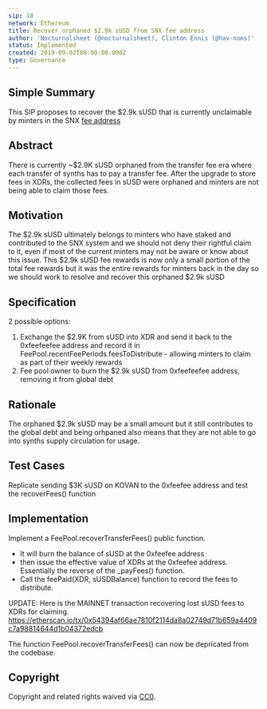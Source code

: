 ```yaml
---
sip: 18
network: Ethereum
title: Recover orphaned $2.9k sUSD from SNX fee address
author: 'Nocturnalsheet (@nocturnalsheet), Clinton Ennis (@hav-noms)'
status: Implemented
created: 2019-09-02T00:00:00.000Z
type: Governance
---
```



## Simple Summary
<!--"If you can't explain it simply, you don't understand it well enough." Provide a simplified and layman-accessible explanation of the SIP.-->
This SIP proposes to recover the $2.9k sUSD that is currently unclaimable by minters in the SNX [fee address](https://etherscan.io/address/0xfeefeefeefeefeefeefeefeefeefeefeefeefeef)

## Abstract
<!--A short (~200 word) description of the technical issue being addressed.-->
There is currently ~$2.9K sUSD orphaned from the transfer fee era where each transfer of synths has to pay a transfer fee. After the upgrade to store fees in XDRs, the collected fees in sUSD were orphaned and minters are not being able to claim those fees.

## Motivation
<!--The motivation is critical for SIPs that want to change Synthetix. It should clearly explain why the existing protocol specification is inadequate to address the problem that the SIP solves. SIP submissions without sufficient motivation may be rejected outright.-->
The $2.9k sUSD ultimately belongs to minters who have staked and contributed to the SNX system and we should not deny their rightful claim to it, even if most of the current minters may not be aware or know about this issue. This $2.9k sUSD fee rewards is now only a small portion of the total fee rewards but it was the entire rewards for minters back in the day so we should work to resolve and recover this orphaned $2.9k sUSD       

## Specification
<!--The technical specification should describe the syntax and semantics of any new feature.-->
2 possible options:
1) Exchange the $2.9K from sUSD into XDR and send it back to the 0xfeefeefee address and record it in FeePool.recentFeePeriods.feesToDistribute - allowing minters to claim as part of their weekly rewards
2) Fee pool owner to burn the $2.9k sUSD from 0xfeefeefee address, removing it from global debt

## Rationale
<!--The rationale fleshes out the specification by describing what motivated the design and why particular design decisions were made. It should describe alternate designs that were considered and related work, e.g. how the feature is supported in other languages. The rationale may also provide evidence of consensus within the community, and should discuss important objections or concerns raised during discussion.-->

The orphaned $2.9k sUSD may be a small amount but it still contributes to the global debt and being orhpaned also means that they are not able to go into synths supply circulation for usage. 
 
## Test Cases
<!--Test cases for an implementation are mandatory for SIPs but can be included with the implementation..-->
Replicate sending $3K sUSD on KOVAN to the 0xfeefee address and test the recoverFees() function

## Implementation
<!--The implementations must be completed before any SIP is given status "Implemented", but it need not be completed before the SIP is "Approved". While there is merit to the approach of reaching consensus on the specification and rationale before writing code, the principle of "rough consensus and running code" is still useful when it comes to resolving many discussions of API details.-->
Implement a FeePool.recoverTransferFees() public function. 
- It will burn the balance of sUSD at the 0xfeefee address 
- then issue the effective value of XDRs at the 0xfeefee address. Essentially the reverse of the _payFees() function.
- Call the feePaid(XDR, sUSDBalance) function to record the fees to distribute.

UPDATE: Here is the MAINNET transaction recovering lost sUSD fees to XDRs for claiming. 
https://etherscan.io/tx/0x54394af66ae7810f2114da8a02749d71b659a4409c7a98814644d1b04372edcb

The function FeePool.recoverTransferFees() can now be depricated from the codebase.




## Copyright
Copyright and related rights waived via [CC0](https://creativecommons.org/publicdomain/zero/1.0/).